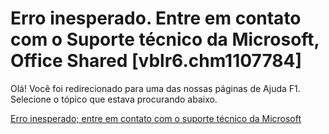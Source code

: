 
# Erro inesperado. Entre em contato com o Suporte técnico da Microsoft, Office Shared [vblr6.chm1107784]

Olá! Você foi redirecionado para uma das nossas páginas de Ajuda F1. Selecione o tópico que estava procurando abaixo.

[Erro inesperado; entre em contato com o suporte técnico da Microsoft](http://msdn.microsoft.com/library/5c49a1ba-1238-5f31-1b6f-1e03a5da8022%28Office.15%29.aspx)

